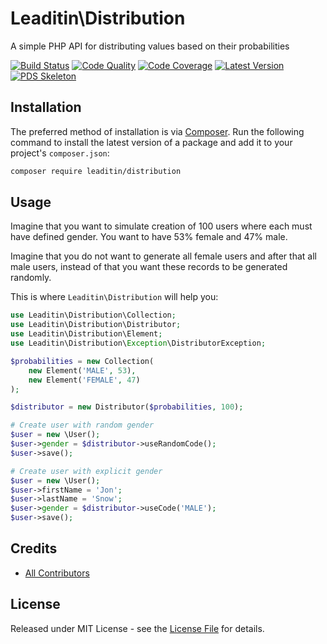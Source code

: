 # Leaditin\Distribution

A simple PHP API for distributing values based on their probabilities

[![Build Status][ico-build]][link-build]
[![Code Quality][ico-code-quality]][link-code-quality]
[![Code Coverage][ico-code-coverage]][link-code-coverage]
[![Latest Version][ico-version]][link-packagist]
[![PDS Skeleton][ico-pds]][link-pds]

## Installation

The preferred method of installation is via [Composer](http://getcomposer.org/). Run the following command to install the latest version of a package and add it to your project's `composer.json`:

```bash
composer require leaditin/distribution
```

## Usage

Imagine that you want to simulate creation of 100 users where each must have defined gender.
You want to have 53% female and 47% male.

Imagine that you do not want to generate all female users and after that all male users, instead of that you want these records to be generated randomly.

This is where `Leaditin\Distribution` will help you:

```php
use Leaditin\Distribution\Collection;
use Leaditin\Distribution\Distributor;
use Leaditin\Distribution\Element;
use Leaditin\Distribution\Exception\DistributorException;

$probabilities = new Collection(
    new Element('MALE', 53),
    new Element('FEMALE', 47)
);

$distributor = new Distributor($probabilities, 100);

# Create user with random gender
$user = new \User();
$user->gender = $distributor->useRandomCode();
$user->save();

# Create user with explicit gender
$user = new \User();
$user->firstName = 'Jon';
$user->lastName = 'Snow';
$user->gender = $distributor->useCode('MALE');
$user->save();
```

## Credits

- [All Contributors][link-contributors]

## License

Released under MIT License - see the [License File](LICENSE) for details.


[ico-version]: https://img.shields.io/packagist/v/leaditin/distribution.svg
[ico-build]: https://travis-ci.org/leaditin/distribution.svg?branch=master
[ico-code-coverage]: https://img.shields.io/scrutinizer/coverage/g/leaditin/distribution.svg
[ico-code-quality]: https://img.shields.io/scrutinizer/g/leaditin/distribution.svg
[ico-pds]: https://img.shields.io/badge/pds-skeleton-blue.svg

[link-packagist]: https://packagist.org/packages/leaditin/distribution
[link-build]: https://travis-ci.org/leaditin/distribution
[link-code-coverage]: https://scrutinizer-ci.com/g/leaditin/distribution/code-structure
[link-code-quality]: https://scrutinizer-ci.com/g/leaditin/distribution
[link-pds]: https://github.com/php-pds/skeleton
[link-contributors]: ../../contributors
